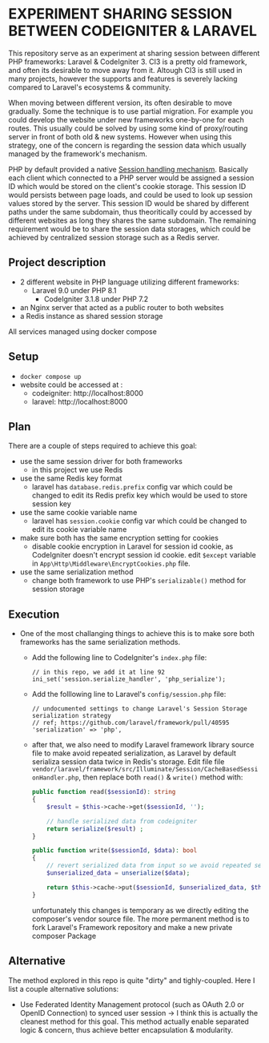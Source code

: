 EXPERIMENT SHARING SESSION BETWEEN CODEIGNITER & LARAVEL
========================================================

This repository serve as an experiment at sharing session between different PHP frameworks: Laravel & CodeIgniter 3. CI3 is a pretty old framework, and often its desirable to move away from it. Altough CI3 is still used in many projects, however the supports and features is severely lacking compared to Laravel's ecosystems & community.

When moving between different version, its often desirable to move gradually. Some the technique is to use partial migration. For example you could develop the website under new frameworks one-by-one for each routes. This usually could be solved by using some kind of proxy/routing server in front of both old & new systems. However when using this strategy, one of the concern is regarding the session data which usually managed by the framework's mechanism.

PHP by default provided a native [Session handling mechanism](https://www.php.net/manual/en/book.session.php). Basically each client which connected to a PHP server would be assigned a session ID which would be stored on the client's cookie storage. This session ID would persists between page loads, and could be used to look up session values stored by the server. This session ID would be shared by different paths under the same subdomain, thus theoritically could by accessed by different websites as long they shares the same subdomain. The remaining requirement would be to share the session data storages, which could be achieved by centralized session storage such as a Redis server.

## Project description
- 2 different website in PHP language utilizing different frameworks:
  - Laravel 9.0 under PHP 8.1
	- CodeIgniter 3.1.8 under PHP 7.2
- an Nginx server that acted as a public router to both websites
- a Redis instance as shared session storage

All services managed using docker compose

## Setup
- `docker compose up`
- website could be accessed at :
  - codeigniter: http://localhost:8000
  - laravel: http://localhost:8000

## Plan

There are a couple of steps required to achieve this goal:
- use the same session driver for both frameworks
  - in this project we use Redis
- use the same Redis key format
  - laravel has `database.redis.prefix` config var which could be changed to edit its Redis prefix key which would be used to store session key
- use the same cookie variable name
  - laravel has `session.cookie` config var which could be changed to edit its cookie variable name
- make sure both has the same encryption setting for cookies
  - disable cookie encryption in Laravel for session id cookie, as CodeIgniter doesn't encrypt session id cookie. edit `$except` variable in `App\Http\Middleware\EncryptCookies.php` file.
- use the same serialization method
  - change both framework to use PHP's `serializable()` method for session storage

## Execution
- One of the most challanging things to achieve this is to make sore both frameworks has the same serialization methods.
    - Add the following line to CodeIgniter's `index.php` file:
        ```
        // in this repo, we add it at line 92
        ini_set('session.serialize_handler', 'php_serialize');
        ```
    - Add the folllowing line to Laravel's `config/session.php` file:
        ```
        // undocumented settings to change Laravel's Session Storage serialization strategy
        // ref; https://github.com/laravel/framework/pull/40595
        'serialization' => 'php',
        ```
    - after that, we also need to modify Laravel framework library source file to make avoid repeated serialization, as Laravel by default serializa session data twice in Redis's storage. Edit file file `vendor/laravel/framework/src/Illuminate/Session/CacheBasedSessionHandler.php`, then replace both `read()` & `write()` method with:
        ```PHP
        public function read($sessionId): string
        {
            $result = $this->cache->get($sessionId, '');

            // handle serialized data from codeigniter
            return serialize($result) ;
        }

        public function write($sessionId, $data): bool
        {
            // revert serialized data from input so we avoid repeated serialization
            $unserialized_data = unserialize($data);

            return $this->cache->put($sessionId, $unserialized_data, $this->minutes * 60);
        }
        ```

        unfortunately this changes is temporary as we directly editing the composer's vendor source file. The more permanent method is to fork Laravel's Framework repository and make a new private composer Package


## Alternative

The method explored in this repo is quite "dirty" and tighly-coupled. Here I list a couple alternative solutions:
- Use Federated Identity Management protocol (such as OAuth 2.0 or OpenID Connection) to synced user session
  -> I think this is actually the cleanest method for this goal. This method actually enable separated logic & concern, thus achieve better encapsulation & modularity.
